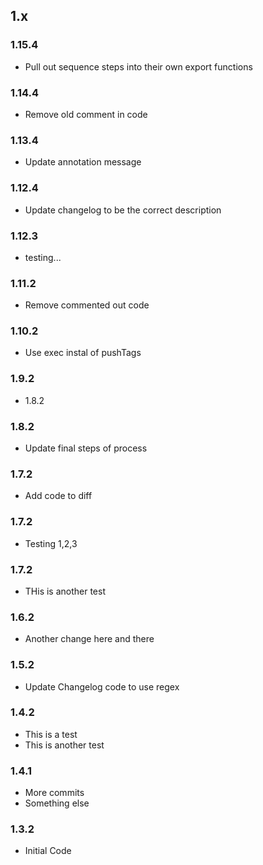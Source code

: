 ## 1.x

### 1.15.4

* Pull out sequence steps into their own export functions

### 1.14.4

* Remove old comment in code

### 1.13.4

* Update annotation message

### 1.12.4

* Update changelog to be the correct description

### 1.12.3

* testing...

### 1.11.2

* Remove commented out code

### 1.10.2

* Use exec instal of pushTags

### 1.9.2

* 1.8.2

### 1.8.2

* Update final steps of process

### 1.7.2

* Add code to diff

### 1.7.2

* Testing 1,2,3

### 1.7.2

* THis is another test

### 1.6.2

* Another change here and there

### 1.5.2

* Update Changelog code to use regex

### 1.4.2

* This is a test
* This is another test

### 1.4.1

* More commits
* Something else

### 1.3.2

* Initial Code
